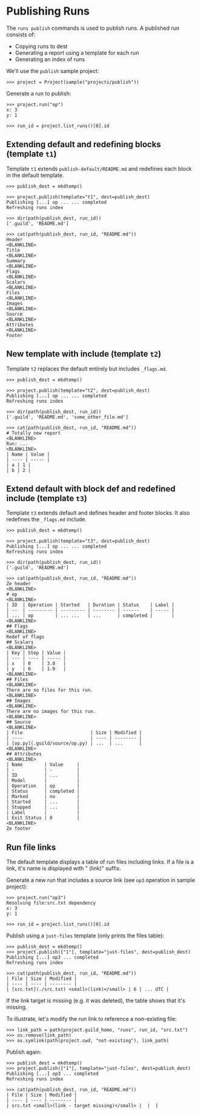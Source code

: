 # Publishing Runs

The `runs publish` commands is used to publish runs. A published run
consists of:

- Copying runs to dest
- Generating a report using a template for each run
- Generating an index of runs

We'll use the `publish` sample project:

    >>> project = Project(sample("projects/publish"))

Generate a run to publish:

    >>> project.run("op")
    x: 3
    y: 1

    >>> run_id = project.list_runs()[0].id

## Extending default and redefining blocks (template `t1`)

Template `t1` extends `publish-default/README.md` and redefines each
block in the default template.

    >>> publish_dest = mkdtemp()

    >>> project.publish(template="t1", dest=publish_dest)
    Publishing [...] op ... ... completed
    Refreshing runs index

    >>> dir(path(publish_dest, run_id))
    ['.guild', 'README.md']

    >>> cat(path(publish_dest, run_id, "README.md"))
    Header
    <BLANKLINE>
    Title
    <BLANKLINE>
    Summary
    <BLANKLINE>
    Flags
    <BLANKLINE>
    Scalars
    <BLANKLINE>
    Files
    <BLANKLINE>
    Images
    <BLANKLINE>
    Source
    <BLANKLINE>
    Attributes
    <BLANKLINE>
    Footer

## New template with include (template `t2`)

Template `t2` replaces the default entirely but includes `_flags.md`.

    >>> publish_dest = mkdtemp()

    >>> project.publish(template="t2", dest=publish_dest)
    Publishing [...] op ... ... completed
    Refreshing runs index

    >>> dir(path(publish_dest, run_id))
    ['.guild', 'README.md', 'some_other_file.md']

    >>> cat(path(publish_dest, run_id, "README.md"))
    # Totally new report
    <BLANKLINE>
    Run: ...
    <BLANKLINE>
    | Name | Value |
    | ---- | ----- |
    | a | 1 |
    | b | 2 |

## Extend default with block def and redefined include (template `t3`)

Template `t3` extends default and defines header and footer blocks. It
also redefines the `_flags.md` include.

    >>> publish_dest = mkdtemp()

    >>> project.publish(template="t3", dest=publish_dest)
    Publishing [...] op ... ... completed
    Refreshing runs index

    >>> dir(path(publish_dest, run_id))
    ['.guild', 'README.md']

    >>> cat(path(publish_dest, run_id, "README.md"))
    Ze header
    <BLANKLINE>
    # op
    <BLANKLINE>
    | ID  | Operation | Started   | Duration | Status    | Label |
    | --  | --------- | --------- | -------- | ------    | ----- |
    | ... | op        | ... ...   | ...      | completed |       |
    <BLANKLINE>
    ## Flags
    <BLANKLINE>
    Redef of flags
    ## Scalars
    <BLANKLINE>
    | Key | Step | Value |
    | --- | ---- | ----- |
    | x   | 0    | 3.0   |
    | y   | 0    | 1.0   |
    <BLANKLINE>
    ## Files
    <BLANKLINE>
    There are no files for this run.
    <BLANKLINE>
    ## Images
    <BLANKLINE>
    There are no images for this run.
    <BLANKLINE>
    ## Source
    <BLANKLINE>
    | File                         | Size | Modified |
    | ----                         | ---- | -------- |
    | [op.py](.guild/source/op.py) | ...  | ...      |
    <BLANKLINE>
    ## Attributes
    <BLANKLINE>
    | Name        | Value     |
    | -           | -         |
    | ID          | ...       |
    | Model       |           |
    | Operation   | op        |
    | Status      | completed |
    | Marked      | no        |
    | Started     | ...       |
    | Stopped     | ...       |
    | Label       |           |
    | Exit Status | 0         |
    <BLANKLINE>
    Ze footer

## Run file links

The default template displays a table of run files including links. If
a file is a link, it's name is displayed with " (link)" suffix.

Generate a new run that includes a source link (see `op3` operation in
sample project):

    >>> project.run("op3")
    Resolving file:src.txt dependency
    x: 3
    y: 1

    >>> run_id = project.list_runs()[0].id

Publish using a `just-files` template (only prints the files table):

    >>> publish_dest = mkdtemp()
    >>> project.publish(["1"], template="just-files", dest=publish_dest)
    Publishing [...] op3 ... completed
    Refreshing runs index

    >>> cat(path(publish_dest, run_id, "README.md"))
    | File | Size | Modified |
    | ---- | ---- | -------- |
    | [src.txt](./src.txt) <small>(link)</small> | 6 | ... UTC |

If the link target is missing (e.g. it was deleted), the table shows
that it's missing.

To illustrate, let's modify the run link to reference a non-existing
file:

    >>> link_path = path(project.guild_home, "runs", run_id, "src.txt")
    >>> os.remove(link_path)
    >>> os.symlink(path(project.cwd, "not-existing"), link_path)

Publish again:

    >>> publish_dest = mkdtemp()
    >>> project.publish(["1"], template="just-files", dest=publish_dest)
    Publishing [...] op3 ... completed
    Refreshing runs index

    >>> cat(path(publish_dest, run_id, "README.md"))
    | File | Size | Modified |
    | ---- | ---- | -------- |
    | src.txt <small>(link - target missing)</small> |  |  |
